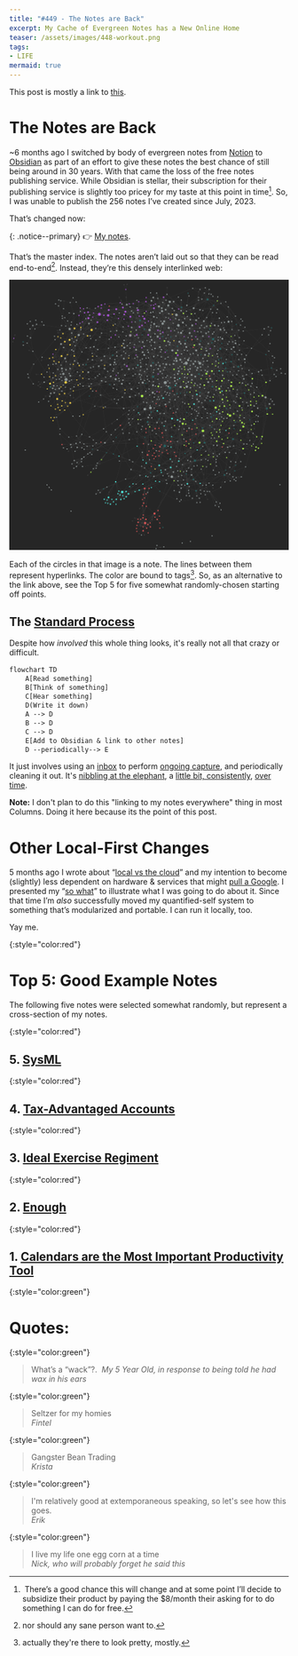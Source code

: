 ```yaml
---
title: "#449 - The Notes are Back"
excerpt: My Cache of Evergreen Notes has a New Online Home
teaser: /assets/images/448-workout.png
tags: 
- LIFE
mermaid: true
---
```


This post is mostly a link to [this](https://gillespedia.com).

# The Notes are Back

~6 months ago I switched by body of evergreen notes from [Notion](http://notion.so) to [Obsidian](http://obsidian.md) as part of an effort to give these notes the best chance of still being around in 30 years. With that came the loss of the free notes publishing service. While Obsidian is stellar, their subscription for their publishing service is slightly too pricey for my taste at this point in time[^1]. So, I was unable to publish the 256 notes I’ve created since July, 2023.

That’s changed now: 

{: .notice--primary}
👉 [My notes](https://gillespedia.com).

That’s the master index. The notes aren’t laid out so that they can be read end-to-end[^2]. Instead, they’re this densely interlinked web:

![A messy web](/assets/images/449-notes.png)

Each of the circles in that image is a note. The lines between them represent hyperlinks. The color are bound to tags[^3]. So, as an alternative to the link above, see the Top 5 for five somewhat randomly-chosen starting off points.

## The [Standard Process](https://gillespedia.com/Standard-Processes)

Despite how *involved* this whole thing looks, it's really not all that crazy or difficult.

```mermaid
flowchart TD
    A[Read something]
    B[Think of something]
    C[Hear something]
    D(Write it down)
    A --> D
    B --> D
    C --> D
    E[Add to Obsidian & link to other notes]
    D --periodically--> E
```

It just involves using an [inbox](https://gillespedia.com/Inbox) to perform [ongoing capture](https://gillespedia.com/Ongoing-Capture), and periodically cleaning it out. It's [nibbling at the elephant](https://gillespedia.com/Minimum-Viable-Progress), a [little bit, consistently](https://gillespedia.com/Small-but-Consistent-beats-Big-but-Sporadic), [over time](https://gillespedia.com/Prefer-a-Long-Term-Philosophy).

**Note:** I don't plan to do this "linking to my notes everywhere" thing in most Columns. Doing it here because its the point of this post.

# Other Local-First Changes

5 months ago I wrote about “[local vs the cloud](https://aarongilly.com/439/#notion--obsidian)” and my intention to become (slightly) less dependent on hardware & services that might [pull a Google](https://killedbygoogle.com). I presented my “[so what](https://aarongilly.com/439/#so-what)” to illustrate what I was going to do about it. Since that time I’m *also* successfully moved my quantified-self system to something that’s modularized and portable. I can run it locally, too.

Yay me.

{:style="color:red"}

# Top 5: Good Example Notes

The following five notes were selected somewhat randomly, but represent a cross-section of my notes.

{:style="color:red"}

## 5. [SysML](https://gillespedia.com/SysML)

{:style="color:red"}

## 4. [Tax-Advantaged Accounts](https://gillespedia.com/Tax-Advantaged-Accounts)

{:style="color:red"}

## 3. [Ideal Exercise Regiment](https://gillespedia.com/Ideal-Exercise-Regiment)

{:style="color:red"}

## 2. [Enough](https://gillespedia.com/Enough)

{:style="color:red"}

## 1. [Calendars are the Most Important Productivity Tool](https://gillespedia.com/Calendars-are-the-Most-Important-Productivity-Tool)

{:style="color:green"}

# **Quotes:**

{:style="color:green"}

> What’s a “wack”?.  
> <cite>My 5 Year Old, in response to being told he had wax in his ears</cite>

{:style="color:green"}

> Seltzer for my homies  
> <cite>Fintel</cite>

{:style="color:green"}

> Gangster Bean Trading  
> <cite>Krista</cite>

{:style="color:green"}

> I'm relatively good at extemporaneous speaking, so let's see how this goes.  
> <cite>Erik</cite>

{:style="color:green"}

> I live my life one egg corn at a time  
> <cite>Nick, who will probably forget he said this</cite>

[^1]: There’s a good chance this will change and at some point I’ll decide to subsidize their product by paying the $8/month their asking for to do something I can do for free.

[^2]: nor should any sane person want to.

[^3]: actually they're there to look pretty, mostly.
